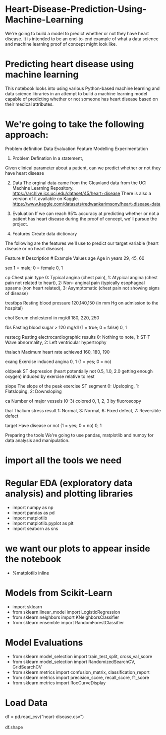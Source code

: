 # Heart-Disease-Prediction-Using-Machine-Learning
We're going to build a model to predict whether or not they have heart disease.  It is intended to be an end-to-end example of what a data science and machine learning proof of concept might look like.



# Predicting heart disease using machine learning
This notebook looks into using various Python-based machine learning and data science libraries in an attempt to build a machine learning model capable of predicting whether or not someone has heart disease based on their medical attributes.

# We're going to take the following approach:

Problem definition
Data
Evaluation
Feature
Modelling
Experimentation
1. Problem Defination
In a statement,

Given clinical parameter about a patient, can we predict whether or not they have heart disease

2. Data
The orginal data came from the Cleavland data from the UCI Machine Learning Repository. https://archive.ics.uci.edu/dataset/45/heart+disease There is also a version of it available on Kaggle. https://www.kaggle.com/datasets/redwankarimsony/heart-disease-data

3. Evaluation
If we can reach 95% accuracy at predicting whether or not a patient has heart disease during the proof of concept, we'll pursue the project.

4. Features
Create data dictionary

The following are the features we'll use to predict our target variable (heart disease or no heart disease).

Feature # Description # Example Values
age Age in years 29, 45, 60

sex 1 = male; 0 = female 0, 1

cp Chest pain type 0: Typical angina (chest pain), 1: Atypical angina (chest pain not related to heart), 2: Non- anginal pain (typically esophageal spasms (non heart related), 3: Asymptomatic (chest pain not showing signs of disease)

trestbps Resting blood pressure 120,140,150 (in mm Hg on admission to the hospital)

chol Serum cholesterol in mg/dl 180, 220, 250

fbs Fasting blood sugar > 120 mg/dl (1 = true; 0 = false) 0, 1

restecg Resting electrocardiographic results 0: Nothing to note, 1: ST-T Wave abnormality, 2: Left ventricular hypertrophy

thalach Maximum heart rate achieved 160, 180, 190

exang Exercise induced angina 0, 1 (1 = yes; 0 = no)

oldpeak ST depression (heart potentially not 0.5, 1.0, 2.0 getting enough oxygen) induced by exercise relative to rest

slope The slope of the peak exercise ST segment 0: Upsloping, 1: Flatsloping, 2: Downsloping

ca Number of major vessels (0-3) colored 0, 1, 2, 3 by fluoroscopy

thal Thalium stress result 1: Normal, 3: Normal, 6: Fixed defect, 7: Reversible defect

target Have disease or not (1 = yes; 0 = no) 0, 1

Preparing the tools
We're going to use pandas, matplotlib and numoy for data analysis and manipulation.

# import all the tools we need

# Regular EDA (exploratory data analysis) and plotting libraries

* import numpy as np
* import pandas as pd
* import matplotlib
* import matplotlib.pyplot as plt
* import seaborn as sns

# we want our plots to appear inside the notebook
* %matplotlib inline

 

# Models from Scikit-Learn
* import sklearn 
* from sklearn.linear_model import LogisticRegression
* from sklearn.neighbors import KNeighborsClassifier
* from sklearn.ensemble import RandomForestClassifier

# Model Evaluations
* from sklearn.model_selection import train_test_split, cross_val_score
* from sklearn.model_selection import RandomizedSearchCV, GridSearchCV
* from sklearn.metrics import confusion_matrix, classification_report
* from sklearn.metrics import precision_score, recall_score, f1_score
* from sklearn.metrics import RocCurveDisplay


# Load Data
df = pd.read_csv("heart-disease.csv") <br></br>
df.shape 
